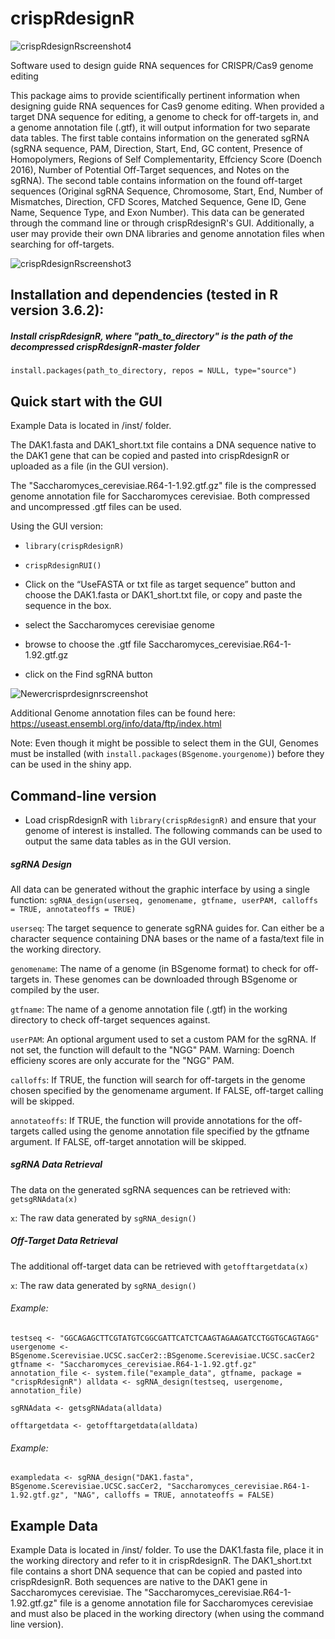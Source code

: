 # crispRdesignR
![crispRdesignRscreenshot4](https://user-images.githubusercontent.com/38253997/76813540-b40e9580-67ce-11ea-93c5-58f939ed6161.PNG)

Software used to design guide RNA sequences for CRISPR/Cas9 genome editing

This package aims to provide scientifically pertinent information when designing guide RNA sequences for Cas9 genome editing. When provided a target DNA sequence for editing, a genome to check for off-targets in, and a genome annotation file (.gtf), it will output information for two separate data tables. The first table contains information on the generated sgRNA (sgRNA sequence, PAM, Direction, Start, End, GC content, Presence of Homopolymers, Regions of Self Complementarity, Effciency Score (Doench 2016), Number of Potential Off-Target sequences, and Notes on the sgRNA). The second table contains information on the found off-target sequences (Original sgRNA Sequence, Chromosome, Start, End, Number of Mismatches, Direction, CFD Scores, Matched Sequence, Gene ID, Gene Name, Sequence Type, and Exon Number). This data can be generated through the command line or through crispRdesignR's GUI. Additionally, a user may provide their own DNA libraries and genome annotation files when searching for off-targets.

![crispRdesignRscreenshot3](https://user-images.githubusercontent.com/38253997/74396139-20b4ff80-4ddf-11ea-957c-ff389ba7e59c.png)

## Installation and dependencies (tested in R version 3.6.2):

##### Install crispRdesignR, where "path_to_directory" is the path of the decompressed crispRdesignR-master folder

`install.packages(path_to_directory, repos = NULL, type="source")`

## Quick start with the GUI

Example Data is located in /inst/ folder.

The DAK1.fasta and DAK1_short.txt file contains a DNA sequence native to the DAK1 gene that can be copied and pasted into crispRdesignR or uploaded as a file (in the GUI version).

The "Saccharomyces_cerevisiae.R64-1-1.92.gtf.gz" file is the compressed genome annotation file for Saccharomyces cerevisiae. Both compressed and uncompressed .gtf files can be used.

Using the GUI version:

- `library(crispRdesignR)`

- `crispRdesignRUI()`

- Click on the “UseFASTA or txt file as target sequence” button and choose the DAK1.fasta or DAK1_short.txt file, or copy and paste the sequence in the box.

- select the Saccharomyces cerevisiae genome

- browse to choose the .gtf file Saccharomyces_cerevisiae.R64-1-1.92.gtf.gz

- click on the Find sgRNA button

![Newercrisprdesignrscreenshot](https://user-images.githubusercontent.com/38253997/74396439-f9126700-4ddf-11ea-8757-52dc69a06c08.PNG)

Additional Genome annotation files can be found here: https://useast.ensembl.org/info/data/ftp/index.html

Note: Even though it might be possible to select them in the GUI, Genomes must be installed (with `install.packages(BSgenome.yourgenome)`) before they can be used in the shiny app.

## Command-line version

- Load crispRdesignR with `library(crispRdesignR)` and ensure that your genome of interest is installed. The following commands can be used to output the same data tables as in the GUI version.

##### sgRNA Design

All data can be generated without the graphic interface by using a single function: `sgRNA_design(userseq, genomename, gtfname, userPAM, calloffs = TRUE, annotateoffs = TRUE)`

`userseq`: The target sequence to generate sgRNA guides for. Can either be a character sequence containing DNA bases or the name of a fasta/text file in the working directory.

`genomename`: The name of a genome (in BSgenome format) to check for off-targets in. These genomes can be downloaded through BSgenome or compiled by the user.

`gtfname`: The name of a genome annotation file (.gtf) in the working directory to check off-target sequences against.

`userPAM`: An optional argument used to set a custom PAM for the sgRNA. If not set, the function will default to the "NGG" PAM. Warning: Doench efficieny scores are only accurate for the "NGG" PAM.

`calloffs`: If TRUE, the function will search for off-targets in the genome chosen specified by the genomename argument. If FALSE, off-target calling will be skipped.

`annotateoffs`: If TRUE, the function will provide annotations for the off-targets called using the genome annotation file specified by the gtfname argument. If FALSE, off-target annotation will be skipped.

##### sgRNA Data Retrieval

The data on the generated sgRNA sequences can be retrieved with: `getsgRNAdata(x)`

`x`: The raw data generated by `sgRNA_design()`

##### Off-Target Data Retrieval

The additional off-target data can be retrieved with `getofftargetdata(x)`

`x`: The raw data generated by `sgRNA_design()`

###### Example:

`testseq <- "GGCAGAGCTTCGTATGTCGGCGATTCATCTCAAGTAGAAGATCCTGGTGCAGTAGG"
usergenome <- BSgenome.Scerevisiae.UCSC.sacCer2::BSgenome.Scerevisiae.UCSC.sacCer2
gtfname <- "Saccharomyces_cerevisiae.R64-1-1.92.gtf.gz"
annotation_file <- system.file("example_data", gtfname, package = "crispRdesignR")
alldata <- sgRNA_design(testseq, usergenome, annotation_file)`

`sgRNAdata <- getsgRNAdata(alldata)`

`offtargetdata <- getofftargetdata(alldata)`

###### Example:
`exampledata <- sgRNA_design("DAK1.fasta", BSgenome.Scerevisiae.UCSC.sacCer2, "Saccharomyces_cerevisiae.R64-1-1.92.gtf.gz", "NAG", calloffs = TRUE, annotateoffs = FALSE)`

## Example Data

Example Data is located in /inst/ folder. To use the DAK1.fasta file, place it in the working directory and refer to it in crispRdesignR. The DAK1_short.txt file contains a short DNA sequence that can be copied and pasted into crispRdesignR. Both sequences are native to the DAK1 gene in Saccharomyces cerevisiae. The "Saccharomyces_cerevisiae.R64-1-1.92.gtf.gz" file is a genome annotation file for Saccharomyces cerevisiae and must also be placed in the working directory (when using the command line version).
